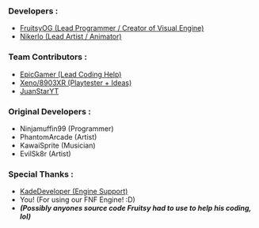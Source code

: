 
### Developers :

- [FruitsyOG (Lead Programmer / Creator of Visual Engine)](https://twitter.com/FruitsyOG)
- [Nikerlo (Lead Artist / Animator)](https://twitter.com/Nikerlo)

### Team Contributors :

- [EpicGamer (Lead Coding Help)](https://twitter.com/Epic2469)
- [Xeno/8903XR (Playtester + Ideas)](https://twitter.com/VsDeltaruneBR)
- [JuanStarYT](https://www.instagram.com/juanstaryt/)

### Original Developers :
- Ninjamuffin99 (Programmer)
- PhantomArcade (Artist)
- KawaiSprite (Musician)
- EvilSk8r (Artist)

### Special Thanks :

- [KadeDeveloper (Engine Support)](https://twitter.com/KadeDeveloper)
- You! (For using our FNF Engine! :D)
- ***(Possibly anyones source code Fruitsy had to use to help his coding, lol)***
